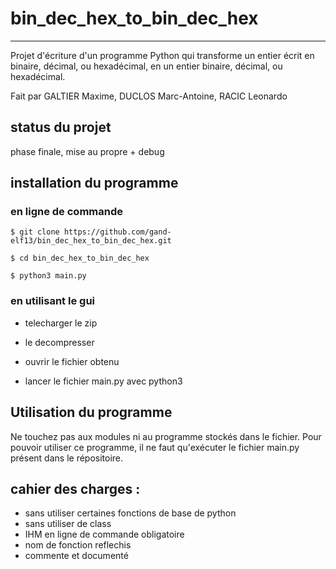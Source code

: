 # bin_dec_hex_to_bin_dec_hex
***
Projet d'écriture d'un programme Python qui transforme un entier écrit en binaire, décimal, ou hexadécimal, en un entier binaire, décimal, ou hexadécimal.

Fait par GALTIER Maxime, DUCLOS Marc-Antoine, RACIC Leonardo

## status du projet

phase finale, mise au propre + debug

## installation du programme

### en ligne de commande

```
$ git clone https://github.com/gand-elf13/bin_dec_hex_to_bin_dec_hex.git

$ cd bin_dec_hex_to_bin_dec_hex

$ python3 main.py
```
### en utilisant le gui

- telecharger le zip

- le decompresser

- ouvrir le fichier obtenu

- lancer le fichier main.py avec python3

## Utilisation du programme
Ne touchez pas aux modules ni au programme stockés dans le fichier.
Pour pouvoir utiliser ce programme, il ne faut qu'exécuter le fichier main.py présent dans le répositoire.

## cahier des charges :

- sans utiliser certaines fonctions de base de python
- sans utiliser de class
- IHM en ligne de commande obligatoire
- nom de fonction reflechis
- commente et documenté